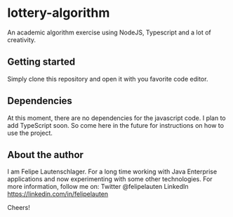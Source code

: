 # lottery-algorithm
An academic algorithm exercise using NodeJS, Typescript and a lot of creativity.

## Getting started
Simply clone this repository and open it with you favorite code editor.

## Dependencies
At this moment, there are no dependencies for the javascript code. I plan to add TypeScript soon. So come here in the future for instructions on how to use the project.

## About the author
I am Felipe Lautenschlager. For a long time working with Java Enterprise applications and now experimenting with some other technologies.
For more information, follow me on:
Twitter @felipelauten
LinkedIn https://linkedin.com/in/felipelauten

Cheers!

